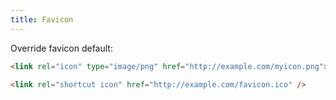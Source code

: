 ```yaml
---
title: Favicon
---
```


Override favicon default:

```html
<link rel="icon" type="image/png" href="http://example.com/myicon.png">

<link rel="shortcut icon" href="http://example.com/favicon.ico" />
```
